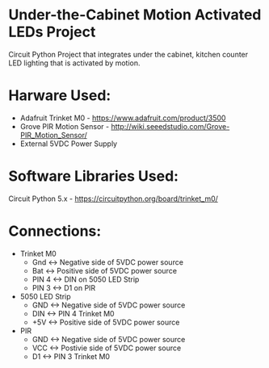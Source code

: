 # Under-the-Cabinet Motion Activated LEDs Project
Circuit Python Project that integrates under the cabinet, kitchen counter LED lighting that is activated by motion.

# Harware Used:
- Adafruit Trinket M0 - https://www.adafruit.com/product/3500
- Grove PIR Motion Sensor - http://wiki.seeedstudio.com/Grove-PIR_Motion_Sensor/
- External 5VDC Power Supply

# Software Libraries Used:
Circuit Python 5.x - https://circuitpython.org/board/trinket_m0/

# Connections:
 - Trinket M0
     - Gnd   <-> Negative side of 5VDC power source
     - Bat   <-> Positive side of 5VDC power source
     - PIN 4 <-> DIN on 5050 LED Strip
     - PIN 3 <-> D1 on PIR
 - 5050 LED Strip
     - GND   <-> Negative side of 5VDC power source
     - DIN   <-> PIN 4 Trinket M0
     - +5V   <-> Positive side of 5VDC power source
 - PIR
     - GND   <-> Negative side of 5VDC power source
     - VCC   <-> Postivie side of 5VDC power source
     - D1    <-> PIN 3 Trinket M0
 
